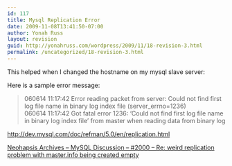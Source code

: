 ```yaml
---
id: 117
title: Mysql Replication Error
date: 2009-11-08T13:41:50-07:00
author: Yonah Russ
layout: revision
guid: http://yonahruss.com/wordpress/2009/11/18-revision-3.html
permalink: /uncategorized/18-revision-3.html
---
```

This helped when I changed the hostname on my mysql slave server:

Here is a sample error message:

> 060614 11:17:42 Error reading packet from server: Could not find first log file name in binary log index file (server_errno=1236)  
> 060614 11:17:42 Got fatal error 1236: &#8216;Could not find first log file name in binary log index file&#8217; from master when reading data from binary log

 <http://dev.mysql.com/doc/refman/5.0/en/replication.html>

[Neohapsis Archives &#8211; MySQL Discussion &#8211; #2000 &#8211; Re: weird replication problem with master.info being created empty](http://archives.neohapsis.com/archives/mysql/2004-q1/2000.html)